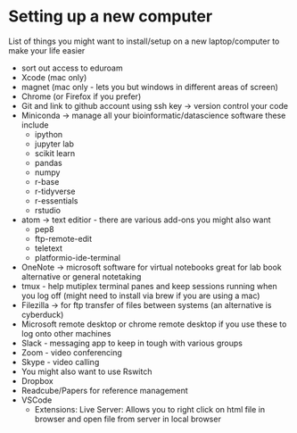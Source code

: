 Setting up a new computer
=========================

List of things you might want to install/setup on a new laptop/computer to make your life easier

- sort out access to eduroam
- Xcode (mac only)
- magnet (mac only - lets you but windows in different areas of screen)
- Chrome (or Firefox if you prefer) 
- Git and link to github account using ssh key -> version control your code
- Miniconda -> manage all your bioinformatic/datascience software these include
    - ipython
    - jupyter lab
    - scikit learn
    - pandas
    - numpy
    - r-base
    - r-tidyverse
    - r-essentials
    - rstudio
- atom -> text editior - there are various add-ons you might also want
    - pep8
    - ftp-remote-edit
    - teletext
    - platformio-ide-terminal
- OneNote -> microsoft software for virtual notebooks great for lab book alternative or general notetaking
- tmux - help mutiplex terminal panes and keep sessions running when you log off (might need to install via brew if you are using a mac)
- Filezilla -> for ftp transfer of files between systems (an alternative is cyberduck)
- Microsoft remote desktop or chrome remote desktop if you use these to log onto other machines 
- Slack - messaging app to keep in tough with various groups 
- Zoom - video conferencing
- Skype - video calling 
- You might also want to use Rswitch 
- Dropbox
- Readcube/Papers for reference management
- VSCode
  - Extensions:
        Live Server: Allows you to right click on html file in browser and open file from server in local browser
